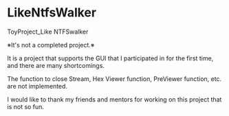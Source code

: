 # LikeNtfsWalker
ToyProject_Like NTFSwalker

※It's not a completed project.※

It is a project that supports the GUI that I participated in for the first time, and there are many shortcomings.

The function to close Stream, Hex Viewer function, PreViewer function, etc. are not implemented.

I would like to thank my friends and mentors for working on this project that is not so fun.
